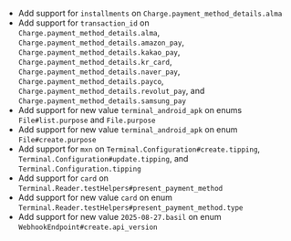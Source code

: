 * Add support for `installments` on `Charge.payment_method_details.alma`
* Add support for `transaction_id` on `Charge.payment_method_details.alma`, `Charge.payment_method_details.amazon_pay`, `Charge.payment_method_details.kakao_pay`, `Charge.payment_method_details.kr_card`, `Charge.payment_method_details.naver_pay`, `Charge.payment_method_details.payco`, `Charge.payment_method_details.revolut_pay`, and `Charge.payment_method_details.samsung_pay`
* Add support for new value `terminal_android_apk` on enums `File#list.purpose` and `File.purpose`
* Add support for new value `terminal_android_apk` on enum `File#create.purpose`
* Add support for `mxn` on `Terminal.Configuration#create.tipping`, `Terminal.Configuration#update.tipping`, and `Terminal.Configuration.tipping`
* Add support for `card` on `Terminal.Reader.testHelpers#present_payment_method`
* Add support for new value `card` on enum `Terminal.Reader.testHelpers#present_payment_method.type`
* Add support for new value `2025-08-27.basil` on enum `WebhookEndpoint#create.api_version`